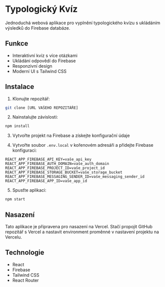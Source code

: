 # Typologický Kvíz

Jednoduchá webová aplikace pro vyplnění typologického kvízu s ukládáním výsledků do Firebase databáze.

## Funkce

- Interaktivní kvíz s více otázkami
- Ukládání odpovědí do Firebase
- Responzivní design
- Moderní UI s Tailwind CSS

## Instalace

1. Klonujte repozitář:
```bash
git clone [URL VAŠEHO REPOZITÁŘE]
```

2. Nainstalujte závislosti:
```bash
npm install
```

3. Vytvořte projekt na Firebase a získejte konfigurační údaje

4. Vytvořte soubor `.env.local` v kořenovém adresáři a přidejte Firebase konfiguraci:
```
REACT_APP_FIREBASE_API_KEY=vaše_api_key
REACT_APP_FIREBASE_AUTH_DOMAIN=vaše_auth_domain
REACT_APP_FIREBASE_PROJECT_ID=vaše_project_id
REACT_APP_FIREBASE_STORAGE_BUCKET=vaše_storage_bucket
REACT_APP_FIREBASE_MESSAGING_SENDER_ID=vaše_messaging_sender_id
REACT_APP_FIREBASE_APP_ID=vaše_app_id
```

5. Spusťte aplikaci:
```bash
npm start
```

## Nasazení

Tato aplikace je připravena pro nasazení na Vercel. Stačí propojit GitHub repozitář s Vercel a nastavit environment proměnné v nastavení projektu na Vercelu.

## Technologie

- React
- Firebase
- Tailwind CSS
- React Router 